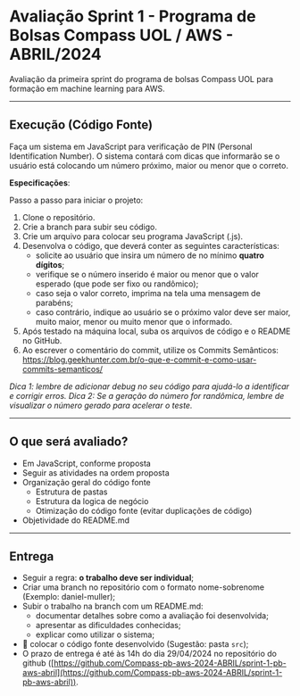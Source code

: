 # Avaliação Sprint 1 - Programa de Bolsas Compass UOL / AWS - ABRIL/2024

Avaliação da primeira sprint do programa de bolsas Compass UOL para formação em machine learning para AWS.

***

## Execução (Código Fonte)

Faça um sistema em JavaScript para verificação de PIN (Personal Identification Number). O sistema contará com dicas que informarão se o usuário está colocando um número próximo, maior ou menor que o correto.

**Especificações**:

Passo a passo para iniciar o projeto:

1. Clone o repositório.
2. Crie a branch para subir seu código.
2. Crie um arquivo para colocar seu programa JavaScript (.js).
3. Desenvolva o código, que deverá conter as seguintes características:
    - solicite ao usuário que insira um número de no mínimo **quatro dígitos**;
    - verifique se o número inserido é maior ou menor que o valor esperado (que pode ser fixo ou randômico);
    - caso seja o valor correto, imprima na tela uma mensagem de parabéns;
    - caso contrário, indique ao usuário se o próximo valor deve ser maior, muito maior, menor ou muito menor que o informado.
4. Após testado na máquina local, suba os arquivos de código e o README no GitHub.
5. Ao escrever o comentário do commit, utilize os Commits Semânticos: https://blog.geekhunter.com.br/o-que-e-commit-e-como-usar-commits-semanticos/ 

*Dica 1: lembre de adicionar debug no seu código para ajudá-lo a identificar e corrigir erros.*
*Dica 2: Se a geração do número for randômica, lembre de visualizar o número gerado para acelerar o teste.*


***

## O que será avaliado?

- Em JavaScript, conforme proposta
- Seguir as atividades na ordem proposta
- Organização geral do código fonte
  - Estrutura de pastas
  - Estrutura da logica de negócio
  - Otimização do código fonte (evitar duplicações de código)
- Objetividade do README.md

***

## Entrega

- Seguir a regra: **o trabalho deve ser individual**;
- Criar uma branch no repositório com o formato nome-sobrenome (Exemplo: daniel-muller);
- Subir o trabalho na branch com um README.md:
  - documentar detalhes sobre como a avaliação foi desenvolvida;
  - apresentar as dificuldades conhecidas;
  - explicar como utilizar o sistema;
- 🔨 colocar o código fonte desenvolvido (Sugestão: pasta `src`);
- O prazo de entrega é até às 14h do dia 29/04/2024 no repositório do github ([https://github.com/Compass-pb-aws-2024-ABRIL/sprint-1-pb-aws-abril](https://github.com/Compass-pb-aws-2024-ABRIL/sprint-1-pb-aws-abril)).

